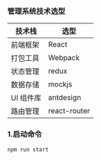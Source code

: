 ### 管理系统技术选型

| 技术栈    | 选型                                         |
| --------- | -------------------------------------------- |
| 前端框架  | React               |
| 打包工具  | Webpack |
| 状态管理  | redux                                        |
| 数据存储  | mockjs              |
| UI 组件库 | antdesign  |
| 路由管理  | react-router  |

### 1.启动命令

```
npm run start
```
  